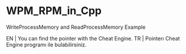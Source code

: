 # WPM_RPM_in_Cpp
WriteProcessMemory and ReadProcessMemory Example

EN | You can find the pointer with the Cheat Engine.
TR | Pointerı Cheat Engine programı ile bulabilirsiniz.
